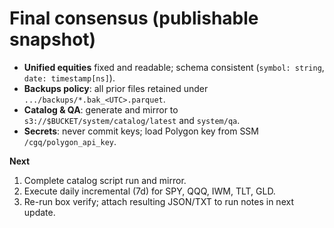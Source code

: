 # Final consensus (publishable snapshot)

- **Unified equities** fixed and readable; schema consistent (`symbol: string`, `date: timestamp[ns]`).
- **Backups policy**: all prior files retained under `.../backups/*.bak_<UTC>.parquet`.
- **Catalog & QA**: generate and mirror to `s3://$BUCKET/system/catalog/latest` and `system/qa`.
- **Secrets**: never commit keys; load Polygon key from SSM `/cgq/polygon_api_key`.

**Next**
1) Complete catalog script run and mirror.
2) Execute daily incremental (7d) for SPY, QQQ, IWM, TLT, GLD.
3) Re-run box verify; attach resulting JSON/TXT to run notes in next update.